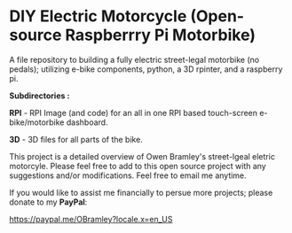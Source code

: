 # DIY Electric Motorcycle (Open-source Raspberrry Pi Motorbike)
A file repository to building a fully electric street-legal motorbike (no pedals); utilizing e-bike components, python, a 3D rpinter, and a raspberry pi.

**Subdirectories :**

**RPI** - RPI Image (and code) for an all in one RPI based touch-screen e-bike/motorbike dashboard.

**3D** - 3D files for all parts of the bike.

This project is a detailed overview of Owen Bramley's street-lgeal eletric motorcyle. Please feel free to add to this open source project with any suggestions and/or modifications. Feel free to email me anytime.

If you would like to assist me financially to persue more projects; please donate to my **PayPal**:

https://paypal.me/OBramley?locale.x=en_US

